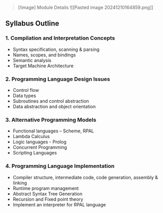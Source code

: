 
> [!image] Module Details
> ![[Pasted image 20241210164859.png]]


## Syllabus Outline

### 1. Compilation and Interpretation Concepts
  - Syntax specification, scanning & parsing
  - Names, scopes, and bindings
  - Semantic analysis
  - Target Machine Architecture

### 2. Programming Language Design Issues
  - Control flow
  - Data types
  - Subroutines and control abstraction
  - Data abstraction and object orientation

### 3. Alternative Programming Models
  - Functional languages – Scheme, RPAL
  - Lambda Calculus
  - Logic languages - Prolog
  - Concurrent Programming
  - Scripting Languages

### 4. Programming Language Implementation
  - Compiler structure, intermediate code, code generation, assembly & linking
  - Runtime program management
  - Abstract Syntax Tree Generation
  - Recursion and Fixed point theory
  - Implement an interpreter for RPAL language
